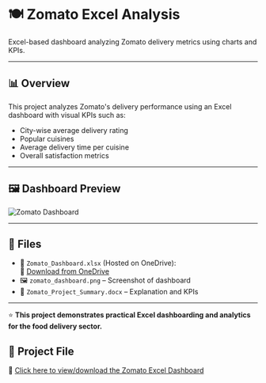 # 🍽️ Zomato Excel Analysis

Excel-based dashboard analyzing Zomato delivery metrics using charts and KPIs.

---

## 📊 Overview

This project analyzes Zomato's delivery performance using an Excel dashboard with visual KPIs such as:

- City-wise average delivery rating
- Popular cuisines
- Average delivery time per cuisine
- Overall satisfaction metrics

---

## 🖼️ Dashboard Preview

![Zomato Dashboard](https://github.com/Vaishnaviediga/Zomato-Excel-Analysis/tree/main)


---

## 📂 Files

- 🧾 `Zomato_Dashboard.xlsx` (Hosted on OneDrive):  
  🔗 [Download from OneDrive](https://1drv.ms/b/c/ae9840f81109f6e6/Ea4kAQ6h3XJJppw1ElwVd78BgEHPPfVR3Qlw4Q99JZL_3g?e=MZYkpx)
- 🖼️ `zomato_dashboard.png` – Screenshot of dashboard
- 📝 `Zomato_Project_Summary.docx` – Explanation and KPIs

---

⭐️ **This project demonstrates practical Excel dashboarding and analytics for the food delivery sector.**


## 📁 Project File
🔗 [Click here to view/download the Zomato Excel Dashboard](https://1drv.ms/b/c/ae9840f81109f6e6/Ea4kAQ6h3XJJppw1ElwVd78BgEHPPfVR3Qlw4Q99JZL_3g?e=clXAnn)

